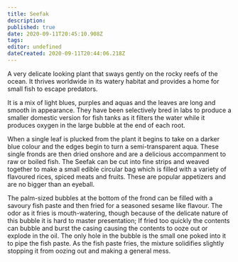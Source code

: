 ```yaml
---
title: Seefak
description: 
published: true
date: 2020-09-11T20:45:10.908Z
tags: 
editor: undefined
dateCreated: 2020-09-11T20:44:06.218Z
---
```


A very delicate looking plant that sways gently on the rocky reefs of the ocean. It thrives worldwide in its watery habitat and provides a home for small fish to escape predators.

It is a mix of light blues, purples and aquas and the leaves are long and smooth in appearance. They have been selectively bred in labs to produce a smaller domestic version for fish tanks as it filters the water while it produces oxygen in the large bubble at the end of each root.

When a single leaf is plucked from the plant it begins to take on a darker blue colour and the edges begin to turn a semi-transparent aqua. These single fronds are then dried onshore and are a delicious accompanment to raw or boiled fish. The Seefak can be cut into fine strips and weaved together to make a small edible circular bag which is filled with a variety of flavoured rices, spiced meats and fruits. These are popular appetizers and are no bigger than an eyeball.

The palm-sized bubbles at the bottom of the frond can be filled with a savoury fish paste and then fried for a seasoned sesame like flavour. The odor as it fries is mouth-watering, though because of the delicate nature of this bubble it is hard to master presentation; If fried too quickly the contents can bubble and burst the casing causing the contents to ooze out or explode in the oil. The only hole in the bubble is the small one poked into it to pipe the fish paste. As the fish paste fries, the mixture solidifies slightly stopping it from oozing out and making a general mess.